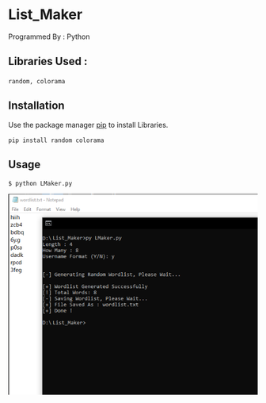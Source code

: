 # List_Maker

Programmed By : Python
## Libraries Used :
```random, colorama```

## Installation
Use the package manager [pip](https://pip.pypa.io/en/stable/) to install Libraries.

```system
pip install random colorama
```


## Usage
```sys
$ python LMaker.py
```
![](https://github.com/JUSTSAIF/List_Maker/blob/master/screen.png?raw=true)
